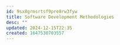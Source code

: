 ```yaml
---
id: 9sx8grmsrtsf9pre8rw3fyw
title: Software Development Methodologies
desc: ""
updated: 2024-12-15T22:35
created: 1647530703557
---
```


